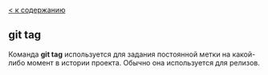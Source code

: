 [< к содержанию](./readme.md)

## git tag

Команда **git tag** используется для задания постоянной метки на какой-либо момент в истории проекта. Обычно она используется для релизов.